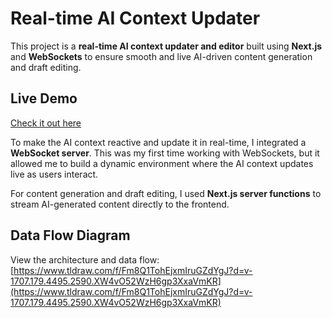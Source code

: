 #  Real-time AI Context Updater

This project is a **real-time AI context updater and editor** built using **Next.js** and **WebSockets** to ensure smooth and live AI-driven content generation and draft editing.

## Live Demo

 [Check it out here](https://ai-chatfrontend-git-main-amans-projects-1073e066.vercel.app/)

To make the AI context reactive and update it in real-time, I integrated a **WebSocket server**. This was my first time working with WebSockets, but it allowed me to build a dynamic environment where the AI context updates live as users interact.

For content generation and draft editing, I used **Next.js server functions** to stream AI-generated content directly to the frontend.

##  Data Flow Diagram
 View the architecture and data flow:  
[https://www.tldraw.com/f/Fm8Q1TohEjxmIruGZdYgJ?d=v-1707.179.4495.2590.XW4vO52WzH6gp3XxaVmKR](https://www.tldraw.com/f/Fm8Q1TohEjxmIruGZdYgJ?d=v-1707.179.4495.2590.XW4vO52WzH6gp3XxaVmKR)
